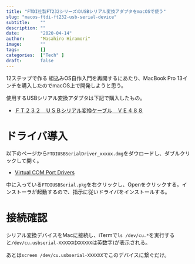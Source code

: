 ```yaml
---
title: "FTDI社製FT232シリーズのUSBシリアル変換アダプタをmacOSで使う"
slug: "macos-ftdi-ft232-usb-serial-device"
subtitle:    ""
description: ""
date:        "2020-04-14"
author:      "Masahiro Hiramori"
image:       ""
tags:        []
categories:  ["Tech" ]
draft:       false
---
```


12ステップで作る 組込みOS自作入門を再開するにあたり、MacBook Pro 13インチを購入したのでmacOS上で開発しようと思う。

使用するUSBシリアル変換アダプタは下記で購入したもの。

- [ＦＴ２３２　ＵＳＢシリアル変換ケーブル　ＶＥ４８８](http://akizukidenshi.com/catalog/g/gM-08343/)

# ドライバ導入

以下のページから`FTDIUSBSerialDriver_xxxxx.dmg`をダウロードし、ダブルクリックして開く。

- [Virtual COM Port Drivers](https://www.ftdichip.com/Drivers/VCP.htm)

中に入っている`FTDIUSBSerial.pkg`を右クリックし、Openをクリックする。インストーラが起動するので、指示に従いドライバをインストールする。

# 接続確認

シリアル変換デバイスをMacに接続し、iTermで`ls /dev/cu.*`を実行すると`/dev/cu.usbserial-XXXXXX`(`XXXXXX`は英数字)が表示される。

あとは`screen /dev/cu.usbserial-XXXXXX`でこのデバイスに繋ぐだけ。